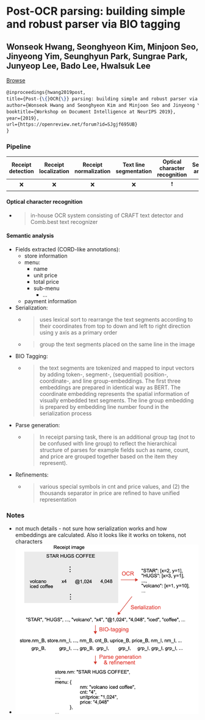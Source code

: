 # Post-OCR parsing: building simple and robust parser via BIO tagging

## Wonseok Hwang, Seonghyeon Kim, Minjoon Seo, Jinyeong Yim, Seunghyun Park, Sungrae Park, Junyeop Lee, Bado Lee, Hwalsuk Lee

[Browse](https://openreview.net/pdf?id=SJgjf695UB)

```latex
@inproceedings{hwang2019post,
title={Post-{\{}OCR{\}} parsing: building simple and robust parser via {\{}BIO{\}} tagging},
author={Wonseok Hwang and Seonghyeon Kim and Minjoon Seo and Jinyeong Yim and Seunghyun Park and Sungrae Park and Junyeop Lee and Bado Lee and Hwalsuk Lee},
booktitle={Workshop on Document Intelligence at NeurIPS 2019},
year={2019},
url={https://openreview.net/forum?id=SJgjf695UB}
}
```



### Pipeline

| Receipt detection | Receipt localization | Receipt normalization | Text line segmentation | Optical character recognition | Semantic analysis |
|:-----------------:|:--------------------:|:---------------------:|:----------------------:|:-----------------------------:|:-----------------:|
| ❌                 | ❌                    | ❌                     | ❌                      | ❗                             | ✔️                |

#### Optical character recognition

* > in-house OCR system consisting of CRAFT text detector and Comb.best text recognizer

#### Semantic analysis

- Fields extracted (CORD-like annotations):
  - store information
  - menu:
    - name
    - unit price
    - total price
    - sub-menu
      - ...
  - payment information
- Serialization:
  - > uses lexical sort to rearrange the text segments according to their  coordinates from top to down and left to right direction using y axis as a primary order
  - > group the text segments placed on the same line in the image
- BIO Tagging:
  - > the text segments are tokenized and mapped to input vectors by adding token-, segment-, (sequential) position-, coordinate-, and line group-embeddings. The first three embeddings are prepared in identical way as BERT. The coordinate embedding represents the spatial information of visually embedded text segments. The line group
    > embedding is prepared by embedding line number found in the serialization process
- Parse generation:
  - > In receipt parsing task, there is an additional group tag (not to be confused with line group) to reflect the hierarchical structure of parses  for example fields such as name, count, and price are grouped together based on the item they represent).
- Refinements:
  - > various special symbols in cnt and price values, and (2) the thousands separator in price are refined to have unified representation

### Notes

* not much details - not sure how serialization works and how embeddings are calculated. Also it looks like it works on tokens, not characters
* ![](images/hwang2019post/scheme.png)
